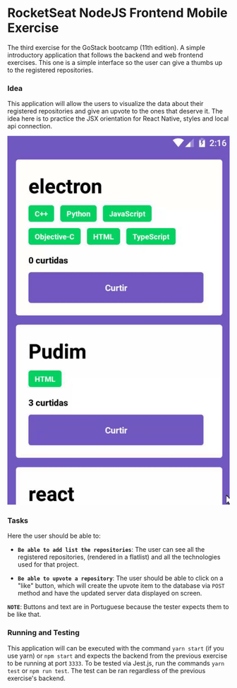 # RocketSeat NodeJS Frontend Mobile Exercise

The third exercise for the GoStack bootcamp (11th edition). A simple introductory application that follows the backend and web frontend exercises. This one is a simple interface so the user can give a thumbs up to the registered repositories.

### Idea

This application will allow the users to visualize the data about their registered repositories and give an upvote to the ones that deserve it. The idea here is to practice the JSX orientation for React Native, styles and local api connection.

![github-small](./images/phone.gif)

### Tasks

Here the user should be able to:

- **`Be able to add list the repositories`**: The user can see all the registered repositories, (rendered in a flatlist) and all the technologies used for that project.

- **`Be able to upvote a repository`**: The user should be able to click on a "like" button, which will create the upvote item to the database via `POST` method and have the updated server data displayed on screen.

**`NOTE`**: Buttons and text are in Portuguese because the tester expects them to be like that.

### Running and Testing

This application will can be executed with the command `yarn start` (if you use yarn) or `npm start` and expects the backend from the previous exercise to be running at port `3333`. To be tested via Jest.js, run the commands `yarn test` or `npm run test`. The test can be ran regardless of the previous exercise's backend.
